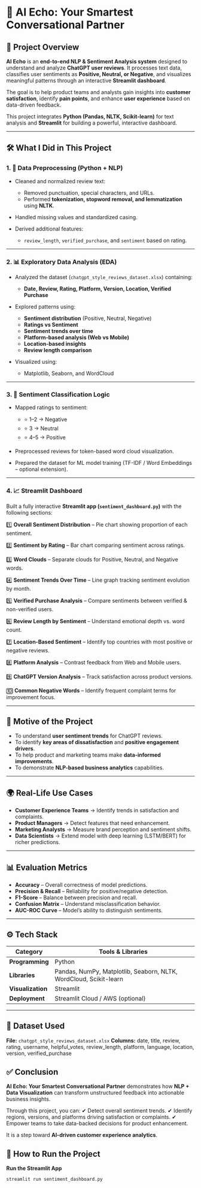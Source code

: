 # 💬 AI Echo: Your Smartest Conversational Partner

## 📌 Project Overview

**AI Echo** is an **end-to-end NLP & Sentiment Analysis system** designed to understand and analyze **ChatGPT user reviews**.
It processes text data, classifies user sentiments as **Positive, Neutral, or Negative**, and visualizes meaningful patterns through an interactive **Streamlit dashboard**.

The goal is to help product teams and analysts gain insights into **customer satisfaction**, identify **pain points**, and enhance **user experience** based on data-driven feedback.

This project integrates **Python (Pandas, NLTK, Scikit-learn)** for text analysis and **Streamlit** for building a powerful, interactive dashboard.

---

## 🛠️ What I Did in This Project

### 1. 🧹 Data Preprocessing (Python + NLP)

* Cleaned and normalized review text:

  * Removed punctuation, special characters, and URLs.
  * Performed **tokenization, stopword removal, and lemmatization** using **NLTK**.
* Handled missing values and standardized casing.
* Derived additional features:

  * `review_length`, `verified_purchase`, and `sentiment` based on rating.

---

### 2. 📊 Exploratory Data Analysis (EDA)

* Analyzed the dataset (`chatgpt_style_reviews_dataset.xlsx`) containing:

  * **Date, Review, Rating, Platform, Version, Location, Verified Purchase**
* Explored patterns using:

  * **Sentiment distribution** (Positive, Neutral, Negative)
  * **Ratings vs Sentiment**
  * **Sentiment trends over time**
  * **Platform-based analysis (Web vs Mobile)**
  * **Location-based insights**
  * **Review length comparison**
* Visualized using:

  * Matplotlib, Seaborn, and WordCloud

---

### 3. 🤖 Sentiment Classification Logic

* Mapped ratings to sentiment:

  * ⭐ 1–2 → Negative
  * ⭐ 3 → Neutral
  * ⭐ 4–5 → Positive
* Preprocessed reviews for token-based word cloud visualization.
* Prepared the dataset for ML model training (TF-IDF / Word Embeddings – optional extension).

---

### 4. 📈 Streamlit Dashboard

Built a fully interactive **Streamlit app (`sentiment_dashboard.py`)** with the following sections:

1️⃣ **Overall Sentiment Distribution** – Pie chart showing proportion of each sentiment.

2️⃣ **Sentiment by Rating** – Bar chart comparing sentiment across ratings.

3️⃣ **Word Clouds** – Separate clouds for Positive, Neutral, and Negative words.

4️⃣ **Sentiment Trends Over Time** – Line graph tracking sentiment evolution by month.

5️⃣ **Verified Purchase Analysis** – Compare sentiments between verified & non-verified users.

6️⃣ **Review Length by Sentiment** – Understand emotional depth vs. word count.

7️⃣ **Location-Based Sentiment** – Identify top countries with most positive or negative reviews.

8️⃣ **Platform Analysis** – Contrast feedback from Web and Mobile users.

9️⃣ **ChatGPT Version Analysis** – Track satisfaction across product versions.

🔟 **Common Negative Words** – Identify frequent complaint terms for improvement focus.

---

## 🎯 Motive of the Project

* To understand **user sentiment trends** for ChatGPT reviews.
* To identify **key areas of dissatisfaction** and **positive engagement drivers**.
* To help product and marketing teams make **data-informed improvements**.
* To demonstrate **NLP-based business analytics** capabilities.

---

## 🌍 Real-Life Use Cases

* **Customer Experience Teams** → Identify trends in satisfaction and complaints.
* **Product Managers** → Detect features that need enhancement.
* **Marketing Analysts** → Measure brand perception and sentiment shifts.
* **Data Scientists** → Extend model with deep learning (LSTM/BERT) for richer predictions.

---

## 📊 Evaluation Metrics

* **Accuracy** – Overall correctness of model predictions.
* **Precision & Recall** – Reliability for positive/negative detection.
* **F1-Score** – Balance between precision and recall.
* **Confusion Matrix** – Understand misclassification behavior.
* **AUC-ROC Curve** – Model’s ability to distinguish sentiments.

---

## ⚙️ Tech Stack

| Category          | Tools & Libraries                                                 |
| ----------------- | ----------------------------------------------------------------- |
| **Programming**   | Python                                                            |
| **Libraries**     | Pandas, NumPy, Matplotlib, Seaborn, NLTK, WordCloud, Scikit-learn |
| **Visualization** | Streamlit                                                         |
| **Deployment**    | Streamlit Cloud / AWS (optional)                                  |

---

## 📁 Dataset Used

**File:** `chatgpt_style_reviews_dataset.xlsx`
**Columns:** date, title, review, rating, username, helpful_votes, review_length, platform, language, location, version, verified_purchase


## ✅ Conclusion

**AI Echo: Your Smartest Conversational Partner** demonstrates how **NLP + Data Visualization** can transform unstructured feedback into actionable business insights.

Through this project, you can:
✔ Detect overall sentiment trends.
✔ Identify regions, versions, and platforms driving satisfaction or complaints.
✔ Empower teams to take data-backed decisions for product enhancement.

It is a step toward **AI-driven customer experience analytics**.


## 🚀 How to Run the Project

 **Run the Streamlit App**

```bash
streamlit run sentiment_dashboard.py



